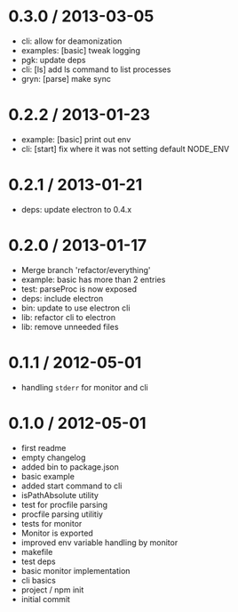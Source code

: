 
0.3.0 / 2013-03-05 
==================

  * cli: allow for deamonization
  * examples: [basic] tweak logging
  * pgk: update deps
  * cli: [ls] add ls command to list processes
  * gryn: [parse] make sync

0.2.2 / 2013-01-23 
==================

  * example: [basic] print out env
  * cli: [start] fix where it was not setting default NODE_ENV

0.2.1 / 2013-01-21 
==================

  * deps: update electron to 0.4.x

0.2.0 / 2013-01-17 
==================

  * Merge branch 'refactor/everything'
  * example: basic has more than 2 entries
  * test: parseProc is now exposed
  * deps: include electron
  * bin: update to use electron cli
  * lib: refactor cli to electron
  * lib: remove unneeded files

0.1.1 / 2012-05-01 
==================

  * handling `stderr` for monitor and cli

0.1.0 / 2012-05-01 
==================

  * first readme
  * empty changelog
  * added bin to package.json
  * basic example
  * added start command to cli
  * isPathAbsolute utility
  * test for procfile parsing
  * procfile parsing utilitiy
  * tests for monitor
  * Monitor is exported
  * improved env variable handling by monitor
  * makefile
  * test deps
  * basic monitor implementation
  * cli basics
  * project / npm init
  * initial commit
